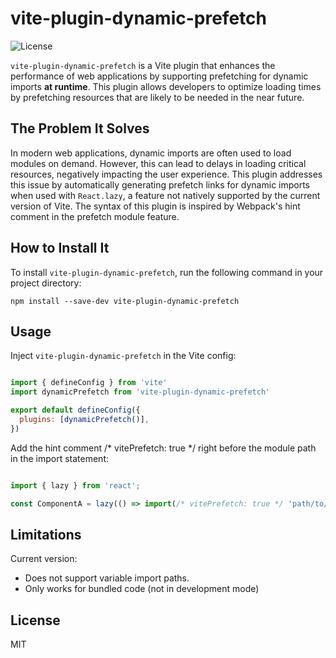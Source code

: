 # vite-plugin-dynamic-prefetch
![License](https://img.shields.io/badge/license-MIT-green)

`vite-plugin-dynamic-prefetch` is a Vite plugin that enhances the performance of web applications by supporting prefetching for dynamic imports **at runtime**. This plugin allows developers to optimize loading times by prefetching resources that are likely to be needed in the near future.

## The Problem It Solves
In modern web applications, dynamic imports are often used to load modules on demand. However, this can lead to delays in loading critical resources, negatively impacting the user experience. This plugin addresses this issue by automatically generating prefetch links for dynamic imports when used with `React.lazy`, a feature not natively supported by the current version of Vite. The syntax of this plugin is inspired by Webpack's hint comment in the prefetch module feature.


## How to Install It
To install `vite-plugin-dynamic-prefetch`, run the following command in your project directory:
```
npm install --save-dev vite-plugin-dynamic-prefetch
```

## Usage
Inject `vite-plugin-dynamic-prefetch` in the Vite config:
```js

import { defineConfig } from 'vite'
import dynamicPrefetch from 'vite-plugin-dynamic-prefetch'

export default defineConfig({
  plugins: [dynamicPrefetch()],
})
```
Add the hint comment /* vitePrefetch: true */ right before the module path in the import statement:
```js

import { lazy } from 'react';

const ComponentA = lazy(() => import(/* vitePrefetch: true */ 'path/to/ComponentA'))

```
## Limitations
Current version:
- Does not support variable import paths.
- Only works for bundled code (not in development mode)
## License
MIT

